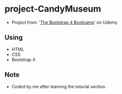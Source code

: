 # project-CandyMuseum
* Project from: '[The Bootstrap 4 Bootcamp](https://www.udemy.com/bootstrap-4-bootcamp/)' on Udemy

## Using
* HTML
* CSS
* Bootstrap 4

## Note
* Coded by me after learning the tutorial section.